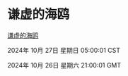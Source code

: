 # 谦虚的海鸥
[谦虚的海鸥](http://219.139.197.74:56308/qxdho/course/base/hotlink/index.php)

2024年 10月 27日 星期日 05:00:01 CST

2024年 10月 26日 星期六 21:00:01 GMT
